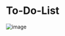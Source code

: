 # To-Do-List


![image](https://github.com/user-attachments/assets/df971ba5-7ae5-4204-924f-4f625e934499)
